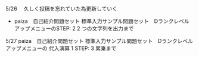 5/26 　久しく投稿を忘れていた為更新していく 

- paiza　自己紹介問題セット 標準入力サンプル問題セット　DランクレベルアップメニューのSTEP: 2 2 つの文字列を出力まで

5/27  paiza　自己紹介問題セット 標準入力サンプル問題セット　Dランクレベルアップメニューの 代入演算 1 STEP: 3 累乗まで
